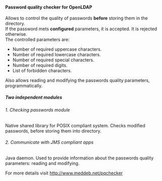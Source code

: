 #### Password quality checker for OpenLDAP

Allows to control the quality of passwords **before** storing them in the directory.  
If the password mets **configured** parameters, it is accepted. It is rejected otherwise.  
The controlled parameters are:  
+ Number of required uppercase characters.
+ Number of required lowercase characters.
+ Number of required special characters.
+ Number of required digits.
+ List of forbidden characters.

Also allows reading and modifying the passwords quality parameters, programmatically.

##### Two independent modules

###### 1. Checking passwords module 
Native shared library for POSIX compliant system. Checks modified passwords, before storing them into directory.

###### 2. Communicate with JMS compliant apps 
Java daemon. Used to provide information about the passwords quality parameters: reading and modifying.


For more details visit http://www.meddeb.net/pqchecker
